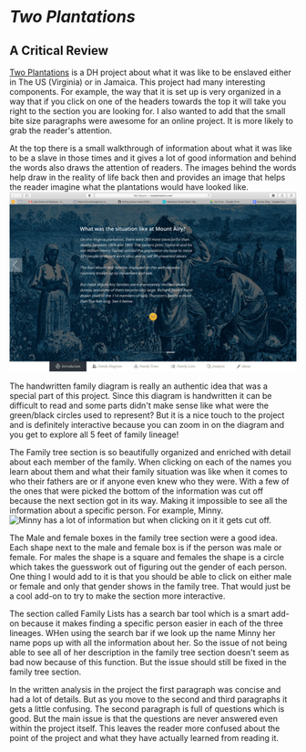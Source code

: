 # *Two Plantations*
## A Critical Review
 [Two Plantations](http://twoplantations.com) is a DH project about what it was like to be enslaved either in The US (Virginia) or in Jamaica. This project had many interesting components. For example, the way that it is set up is very organized in a way that if you click on one of the headers towards the top it will take you right to the section you are looking for. I also wanted to add that the small bite size paragraphs were awesome for an online project. It is more likely to grab the reader's attention.
 
 At the top there is a small walkthrough of information about what it was like to be a slave in those times and it gives a lot of good information and behind the words also draws the attention of readers. The images behind the words help draw in the reality of life back then and provides an image that helps the reader imagine what the plantations would have looked like. ![This is an example from the top where it is talking about what it was like to be enslaved at the plantation in Mount Airy](https://raw.githubusercontent.com/AlyssaM9988/alyssa-meyer/master/Screen%20Shot%202020-09-21%20at%2010.08.51%20AM.png)

The handwritten family diagram is really an authentic idea that was a special part of this project. Since this diagram is handwritten it can be difficult to read and some parts didn't make sense like what were the green/black circles used to represent? But it is a nice touch to the project and is definitely interactive because you can zoom in on the diagram and you get to explore all 5 feet of family lineage!

The Family tree section is so beautifully organized and enriched with detail about each member of the family. When clicking on each of the names you learn about them and what their family situation was like when it comes to who their fathers are or if anyone even knew who they were. With a few of the ones that were picked the bottom of the information was cut off because the next section got in its way. Making it impossible to see all the information about a specific person. For example, Minny. ![Minny has a lot of information but when clicking on it it gets cut off.](file:///Users/alyssameyer/Desktop/Screen%20Shot%202020-09-21%20at%209.34.51%20AM.png)

The Male and female boxes in the family tree section were a good idea. Each shape next to the male and female box is if the person was male or female. For males the shape is a square and females the shape is a circle which takes the guesswork out of figuring out the gender of each person. One thing I would add to it is that you should be able to click on either male or female and only that gender shows in the family tree. That would just be a cool add-on to try to make the section more interactive.

The section called Family Lists has a search bar tool which is a smart add-on because it makes finding a specific person easier in each of the three lineages. WHen using the search bar if we look up the name Minny her name pops up with all the information about her. So the issue of not being able to see all of her description in the family tree section doesn't seem as bad now because of this function. But the issue should still be fixed in the family tree section.

In the written analysis in the project the first paragraph was concise and had a lot of details. But as you move to the second and third paragraphs it gets a little confusing. The second paragraph is full of questions which is good. But the main issue is that the questions are never answered even within the project itself. This leaves the reader more confused about the point of the project and what they have actually learned from reading it. 

